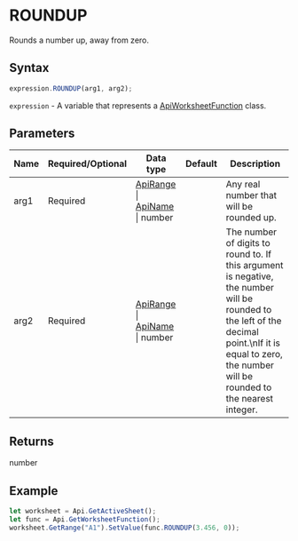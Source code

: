 # ROUNDUP

Rounds a number up, away from zero.

## Syntax

```javascript
expression.ROUNDUP(arg1, arg2);
```

`expression` - A variable that represents a [ApiWorksheetFunction](../ApiWorksheetFunction.md) class.

## Parameters

| **Name** | **Required/Optional** | **Data type** | **Default** | **Description** |
| ------------- | ------------- | ------------- | ------------- | ------------- |
| arg1 | Required | [ApiRange](../../ApiRange/ApiRange.md) \| [ApiName](../../ApiName/ApiName.md) \| number |  | Any real number that will be rounded up. |
| arg2 | Required | [ApiRange](../../ApiRange/ApiRange.md) \| [ApiName](../../ApiName/ApiName.md) \| number |  | The number of digits to round to. If this argument is negative, the number will be rounded to the left of the decimal point.\nIf it is equal to zero, the number will be rounded to the nearest integer. |

## Returns

number

## Example



```javascript editor-xlsx
let worksheet = Api.GetActiveSheet();
let func = Api.GetWorksheetFunction();
worksheet.GetRange("A1").SetValue(func.ROUNDUP(3.456, 0));
```
